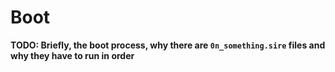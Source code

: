 # Boot

**TODO: Briefly, the boot process, why there are `0n_something.sire` files and
why they have to run in order**

